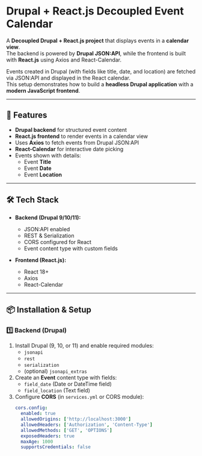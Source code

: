 # Drupal + React.js Decoupled Event Calendar

A **Decoupled Drupal + React.js project** that displays events in a **calendar view**.  
The backend is powered by **Drupal JSON:API**, while the frontend is built with **React.js** using Axios and React-Calendar.  

Events created in Drupal (with fields like title, date, and location) are fetched via JSON:API and displayed in the React calendar.  
This setup demonstrates how to build a **headless Drupal application** with a **modern JavaScript frontend**.  

---

## 🚀 Features

- **Drupal backend** for structured event content  
- **React.js frontend** to render events in a calendar view  
- Uses **Axios** to fetch events from Drupal JSON:API  
- **React-Calendar** for interactive date picking  
- Events shown with details:  
  - Event **Title**  
  - Event **Date**  
  - Event **Location**

---

## 🛠️ Tech Stack

- **Backend (Drupal 9/10/11):**
  - JSON:API enabled
  - REST & Serialization
  - CORS configured for React
  - Event content type with custom fields

- **Frontend (React.js):**
  - React 18+
  - Axios
  - React-Calendar

---

## 📦 Installation & Setup

### 1️⃣ Backend (Drupal)
1. Install Drupal (9, 10, or 11) and enable required modules:
   - `jsonapi`
   - `rest`
   - `serialization`
   - (optional) `jsonapi_extras`
2. Create an **Event** content type with fields:
   - `field_date` (Date or DateTime field)
   - `field_location` (Text field)
3. Configure **CORS** (in `services.yml` or CORS module):
   ```yaml
   cors.config:
     enabled: true
     allowedOrigins: ['http://localhost:3000']
     allowedHeaders: ['Authorization', 'Content-Type']
     allowedMethods: ['GET', 'OPTIONS']
     exposedHeaders: true
     maxAge: 1000
     supportsCredentials: false
